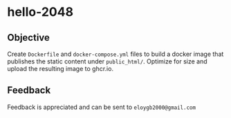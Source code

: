 # hello-2048

## Objective
 Create `Dockerfile` and `docker-compose.yml` files to build a docker image that publishes the static content under `public_html/`. Optimize for size and upload the resulting image to ghcr.io.

 ## Feedback
 Feedback is appreciated and can be sent to `eloygb2000@gmail.com`
